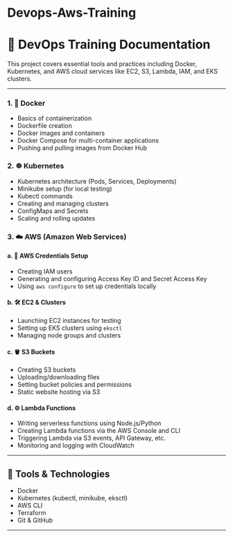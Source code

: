# Devops-Aws-Training

# 🚀 DevOps Training Documentation

This project covers essential tools and practices including Docker, Kubernetes, and AWS cloud services like EC2, S3, Lambda, IAM, and EKS clusters.

---

### 1. 🐳 Docker
- Basics of containerization
- Dockerfile creation
- Docker images and containers
- Docker Compose for multi-container applications
- Pushing and pulling images from Docker Hub

### 2. ☸️ Kubernetes
- Kubernetes architecture (Pods, Services, Deployments)
- Minikube setup (for local testing)
- Kubectl commands
- Creating and managing clusters
- ConfigMaps and Secrets
- Scaling and rolling updates

### 3. ☁️ AWS (Amazon Web Services)
#### a. 🔐 AWS Credentials Setup
- Creating IAM users
- Generating and configuring Access Key ID and Secret Access Key
- Using `aws configure` to set up credentials locally

#### b. 🛠️ EC2 & Clusters
- Launching EC2 instances for testing
- Setting up EKS clusters using `eksctl`
- Managing node groups and clusters

#### c. 🪣 S3 Buckets
- Creating S3 buckets
- Uploading/downloading files
- Setting bucket policies and permissions
- Static website hosting via S3

#### d. ⚙️ Lambda Functions
- Writing serverless functions using Node.js/Python
- Creating Lambda functions via the AWS Console and CLI
- Triggering Lambda via S3 events, API Gateway, etc.
- Monitoring and logging with CloudWatch

---

## 🧰 Tools & Technologies
- Docker
- Kubernetes (kubectl, minikube, eksctl)
- AWS CLI
- Terraform
- Git & GitHub

---

